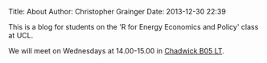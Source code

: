 Title: About
Author: Christopher Grainger
Date: 2013-12-30 22:39

This is a blog for students on the 'R for Energy Economics and Policy' class at UCL.

We will meet on Wednesdays at 14.00-15.00 in [Chadwick B05 LT](http://crf.casa.ucl.ac.uk/screenRoute.aspx?s=29&d=33&w=False).